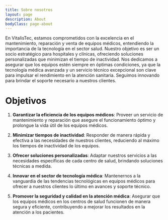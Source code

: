```yaml
---
title: Sobre nosotros
layout: page
description: About
bodyClass: page-about
---
```


En VitalisTec, estamos comprometidos con la excelencia en el mantenimiento, reparación y venta de equipos médicos, entendiendo la importancia de la tecnología en el sector salud. Nuestro objetivo es ser un socio estratégico para hospitales y clínicas, ofreciendo soluciones personalizadas que minimizan el tiempo de inactividad. Nos dedicamos a asegurar que los equipos estén siempre en óptimas condiciones, ya que la tecnología médica avanzada y un servicio técnico excepcional son clave para impulsar el rendimiento en la atención sanitaria. Seguimos innovando para brindar el soporte necesario a nuestros clientes.


# Objetivos

1. **Garantizar la eficiencia de los equipos médicos**: Proveer un servicio de mantenimiento y reparación que asegure el funcionamiento óptimo y prolongue la vida útil de los equipos médicos.

2. **Minimizar tiempos de inactividad**: Responder de manera rápida y efectiva a las necesidades de nuestros clientes, reduciendo al máximo los tiempos de inactividad de los equipos.

3. **Ofrecer soluciones personalizadas**: Adaptar nuestros servicios a las necesidades específicas de cada centro de salud, brindando soluciones técnicas a medida.

4. **Innovar en el sector de tecnología médica**: Mantenernos a la vanguardia de las tendencias tecnológicas en equipos médicos para ofrecer a nuestros clientes lo último en avances y soporte técnico.

5. **Promover la seguridad y calidad en la atención médica**: Asegurar que los equipos médicos en los centros de salud funcionen de manera segura y eficiente, contribuyendo a mejorar los resultados en la atención a los pacientes.
